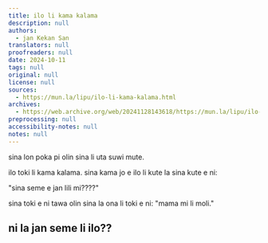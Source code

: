 ```yaml
---
title: ilo li kama kalama
description: null
authors:
  - jan Kekan San
translators: null
proofreaders: null
date: 2024-10-11
tags: null
original: null
license: null
sources:
  - https://mun.la/lipu/ilo-li-kama-kalama.html
archives:
  - https://web.archive.org/web/20241128143618/https://mun.la/lipu/ilo-li-kama-kalama.html
preprocessing: null
accessibility-notes: null
notes: null
---
```


sina lon poka pi olin sina li uta suwi mute.

ilo toki li kama kalama. sina kama jo e ilo li kute la sina kute e ni:

"sina seme e jan lili mi????"

sina toki e ni tawa olin sina la ona li toki e ni: "mama mi li moli."

## ni la jan seme li ilo??

